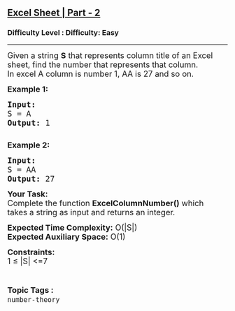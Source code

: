 <h2><a href="https://www.geeksforgeeks.org/problems/excel-sheet-part-21138/1?page=4&status=unsolved&sortBy=accuracy">Excel Sheet | Part - 2</a></h2><h3>Difficulty Level : Difficulty: Easy</h3><hr><div class="problems_problem_content__Xm_eO"><p><span style="font-size:18px">Given a string <strong>S</strong> that represents column title of an Excel sheet, find the number that represents that column.<br>
In excel A column is number 1, AA is 27 and so on.</span><span style="font-size:18px"> </span></p>

<p><span style="font-size:18px"><strong>Example 1:</strong></span></p>

<pre><span style="font-size:18px"><strong>Input:
</strong>S = A
<strong>Output: </strong>1<strong>
</strong></span>
</pre>

<p><span style="font-size:18px"><strong>Example 2:</strong></span></p>

<pre><span style="font-size:18px"><strong>Input:
</strong>S = AA
<strong>Output: </strong>27</span></pre>

<p><span style="font-size:18px"><strong>Your&nbsp;Task:</strong></span><br>
<span style="font-size:18px">Complete the function <strong>ExcelColumnNumber()</strong> which takes&nbsp;a string as input and returns an integer.</span></p>

<p><span style="font-size:18px"><strong>Expected Time Complexity:</strong>&nbsp;O(|S|)<br>
<strong>Expected Auxiliary Space:</strong>&nbsp;O(1)</span></p>

<p><span style="font-size:18px"><strong>Constraints:</strong><br>
1 ≤ |S| &lt;=7</span></p>
</div><br><p><span style=font-size:18px><strong>Topic Tags : </strong><br><code>number-theory</code>&nbsp;